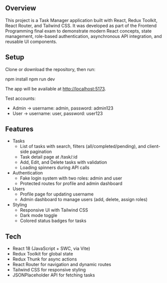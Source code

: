 ## Overview

This project is a Task Manager application built with React, Redux Toolkit, React Router, and Tailwind CSS.
It was developed as part of the Frontend Programming final exam to demonstrate modern React concepts,
state management, role-based authentication, asynchronous API integration, and reusable UI components.

## Setup

Clone or download the repository, then run:

npm install
npm run dev

The app will be available at [http://localhost:5173](http://localhost:5173/).

Test accounts:

- Admin → username: admin, password: admin123
- User → username: user, password: user123

## Features

- Tasks
    - List of tasks with search, filters (all/completed/pending), and client-side pagination
    - Task detail page at /task/:id
    - Add, Edit, and Delete tasks with validation
    - Loading spinners during API calls
- Authentication
    - Fake login system with two roles: admin and user
    - Protected routes for profile and admin dashboard
- Users
    - Profile page for updating username
    - Admin dashboard to manage users (add, delete, assign roles)
- Styling
    - Responsive UI with Tailwind CSS
    - Dark mode toggle
    - Colored status badges for tasks

## Tech

- React 18 (JavaScript + SWC, via Vite)
- Redux Toolkit for global state
- Redux Thunk for async actions
- React Router for navigation and dynamic routes
- Tailwind CSS for responsive styling
- JSONPlaceholder API for fetching tasks
